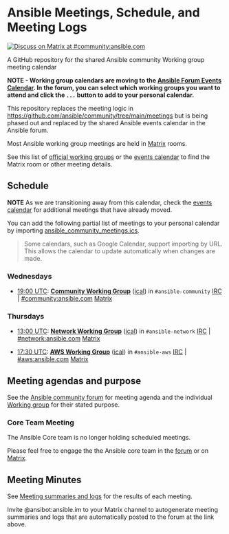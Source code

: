 # Ansible Meetings, Schedule, and Meeting Logs

[![Discuss on Matrix at #community:ansible.com](https://img.shields.io/matrix/community:ansible.com.svg?server_fqdn=ansible-accounts.ems.host&label=Discuss%20on%20Matrix%20at%20%23community:ansible.com&logo=matrix)](https://matrix.to/#/#community:ansible.com)


A GitHub repository for the shared Ansible community Working group meeting calendar

**NOTE - Working group calendars are moving to the [Ansible Forum Events Calendar](https://forum.ansible.com/c/events/8). In the forum, you can select which working groups you want to attend and click the `...` button to add to your personal calendar.**

This repository replaces the meeting logic in https://github.com/ansible/community/tree/main/meetings but is being phased out and replaced by the shared Ansible events calendar in the Ansible forum.


Most Ansible working group meetings are held in [Matrix](https://docs.ansible.com/ansible/devel/community/communication.html#ansible-community-on-matrix) rooms.

See this list of [official working groups](https://forum.ansible.com/g) or the [events calendar](https://forum.ansible.com/c/events/8) to find the Matrix room or other meeting details.

## Schedule

**NOTE** As we are transitioning away from this calendar, check the [events calendar](https://forum.ansible.com/c/events/8) for additional meetings that have already moved.

You can add the following partial list of meetings to your personal calendar by importing [ansible_community_meetings.ics](https://raw.githubusercontent.com/ansible-community/meetings/main/ansible_community_meetings.ics).

> Some calendars, such as Google Calendar, support importing by URL.
> This allows the calendar to update automatically when changes are made.


### Wednesdays

* [19:00 UTC](http://www.thetimezoneconverter.com/?t=19:00&tz=UTC):
  **[Community Working Group](https://github.com/ansible/community/issues/539)**
  ([ical](https://raw.githubusercontent.com/ansible-community/meetings/main/meetings/ical/community.ics))
  in `#ansible-community` [IRC](https://docs.ansible.com/ansible/devel/community/communication.html#ansible-community-on-irc) | [#community:ansible.com](https://matrix.to/#/#community:ansible.com) [Matrix](https://docs.ansible.com/ansible/devel/community/communication.html#ansible-community-on-matrix)

### Thursdays

* [13:00 UTC](http://www.thetimezoneconverter.com/?t=13:00&tz=UTC):
  **[Network Working Group](https://github.com/ansible/community/wiki/network)**
  ([ical](https://raw.githubusercontent.com/ansible/community/main/meetings/ical/network.ics))
  in `#ansible-network` [IRC](https://docs.ansible.com/ansible/devel/community/communication.html#ansible-community-on-irc) | [#network:ansible.com](https://matrix.to/#/#network:ansible.com) [Matrix](https://docs.ansible.com/ansible/devel/community/communication.html#ansible-community-on-matrix)

* [17:30 UTC](http://www.thetimezoneconverter.com/?t=17:30&tz=UTC):
  **[AWS Working Group](https://github.com/ansible/community/wiki/aws)**
  ([ical](https://raw.githubusercontent.com/ansible/community/main/meetings/ical/aws.ics))
  in `#ansible-aws` [IRC](https://docs.ansible.com/ansible/devel/community/communication.html#ansible-community-on-irc) | [#aws:ansible.com](https://matrix.to/#/#aws:ansible.com) [Matrix](https://docs.ansible.com/ansible/devel/community/communication.html#ansible-community-on-matrix)

## Meeting agendas and purpose

See the [Ansible community forum](https://forum.ansible.com/tags/c/project/7/meeting) for meeting agenda
and the individual [Working group](https://forum.ansible.com/g) for their stated purpose.

### Core Team Meeting

The Ansible Core team is no longer holding scheduled meetings.

Please feel free to engage the the Ansible core team in the [forum](https://forum.ansible.com/tags/c/help/6/all/ansible-core) or on [Matrix](https://docs.ansible.com/ansible/devel/community/communication.html#ansible-community-on-matrix).

## Meeting Minutes

See [Meeting summaries and logs](https://forum.ansible.com/c/workflow/meetbot/16) for the results of each meeting.

Invite @ansibot:ansible.im to your Matrix channel to autogenerate meeting summaries and logs that are automatically
posted to the forum at the link above. 
